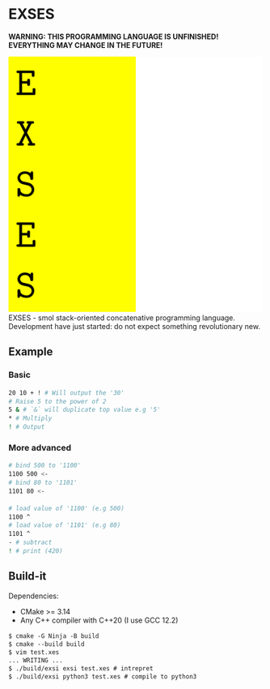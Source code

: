 # EXSES

**WARNING: THIS PROGRAMMING LANGUAGE IS UNFINISHED! EVERYTHING MAY CHANGE IN THE FUTURE!** 

![exses logo](./assets/logo1.png)
EXSES - smol stack-oriented concatenative programming language. Development have just started: do not expect something revolutionary new.

## Example

### Basic

```bash
20 10 + ! # Will output the '30'
# Raise 5 to the power of 2
5 & # `&` will duplicate top value e.g '5'
* # Multiply
! # Output
```

### More advanced

```bash
# bind 500 to '1100'
1100 500 <-
# bind 80 to '1101'
1101 80 <-

# load value of '1100' (e.g 500)
1100 ^
# load value of '1101' (e.g 80)
1101 ^
- # subtract
! # print (420)
```

## Build-it

Dependencies:

- CMake >= 3.14
- Any C++ compiler with C++20 (I use GCC 12.2)

```console
$ cmake -G Ninja -B build
$ cmake --build build
$ vim test.xes
... WRITING ...
$ ./build/exsi exsi test.xes # intrepret
$ ./build/exsi python3 test.xes # compile to python3
```
